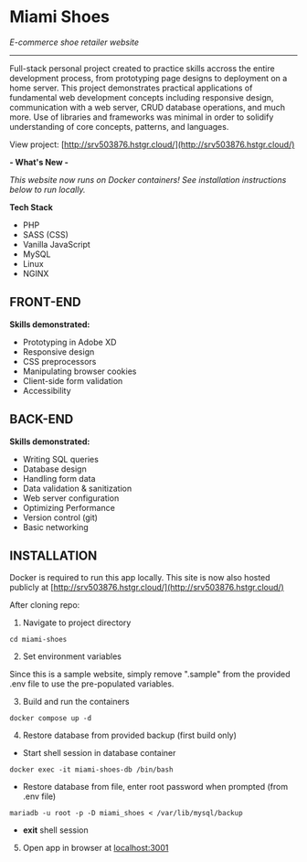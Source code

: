 # Miami Shoes
*E-commerce shoe retailer website*

---
Full-stack personal project created to practice skills accross the entire development process, from prototyping page designs to deployment on a home server. This project demonstrates practical applications of fundamental web development concepts including responsive design, communication with a web server, CRUD database operations, and much more. Use of libraries and frameworks was minimal in order to solidify understanding of core concepts, patterns, and languages.

View project: [http://srv503876.hstgr.cloud/](http://srv503876.hstgr.cloud/)

**- What's New -**

*This website now runs on Docker containers! See installation instructions below to run locally.*

 

**Tech Stack**
- PHP
- SASS (CSS)
- Vanilla JavaScript
- MySQL
- Linux
- NGINX

## FRONT-END
**Skills demonstrated:**
- Prototyping in Adobe XD
- Responsive design
- CSS preprocessors
- Manipulating browser cookies
- Client-side form validation
- Accessibility

## BACK-END
**Skills demonstrated:**
- Writing SQL queries
- Database design
- Handling form data
- Data validation & sanitization
- Web server configuration
- Optimizing Performance
- Version control (git)
- Basic networking

## INSTALLATION
Docker is required to run this app locally. This site is now also hosted publicly at [http://srv503876.hstgr.cloud/](http://srv503876.hstgr.cloud/)

After cloning repo:

1. Navigate to project directory
```
cd miami-shoes
```
 
2. Set environment variables

Since this is a sample website, simply remove ".sample" from the provided .env file to use the pre-populated variables.
 
3. Build and run the containers
```
docker compose up -d
```
 
4. Restore database from provided backup (first build only)
- Start shell session in database container
```
docker exec -it miami-shoes-db /bin/bash
```
- Restore database from file, enter root password when prompted (from .env file)
```
mariadb -u root -p -D miami_shoes < /var/lib/mysql/backup
```
- **exit** shell session
 
5. Open app in browser at [localhost:3001](localhost:3001)
